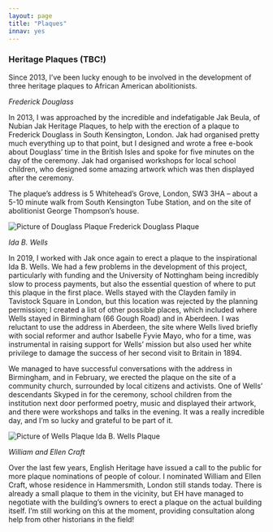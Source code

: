 ```yaml
---
layout: page
title: "Plaques"
innav: yes
---
```


### Heritage Plaques (TBC!)

Since 2013, I’ve been lucky enough to be involved in the development of three heritage plaques to African American abolitionists. 

<i>Frederick Douglass</i>

In 2013, I was approached by the incredible and indefatigable Jak Beula, of Nubian Jak Heritage Plaques, to help with the erection of a plaque to Frederick Douglass in South Kensington, London. Jak had organised pretty much everything up to that point, but I designed and wrote a free e-book about Douglass’ time in the British Isles and spoke for five minutes on the day of the ceremony. Jak had organised workshops for local school children, who designed some amazing artwork which was then displayed after the ceremony. 

The plaque’s address is 5 Whitehead’s Grove, London, SW3 3HA – about a 5-10 minute walk from South Kensington Tube Station, and on the site of abolitionist George Thompson’s house.

![Picture of Douglass Plaque](/photo-5.JPG)
<span class="caption text-muted">Frederick Douglass Plaque</span>

<i>Ida B. Wells</i>

In 2019, I worked with Jak once again to erect a plaque to the inspirational Ida B. Wells. We had a few problems in the development of this project, particularly with funding and the University of Nottingham being incredibly slow to process payments, but also the essential question of where to put this plaque in the first place. Wells stayed with the Clayden family in Tavistock Square in London, but this location was rejected by the planning permission; I created a list of other possible places, which included where Wells stayed in Birmingham (66 Gough Road) and in Aberdeen. I was reluctant to use the address in Aberdeen, the site where Wells lived briefly with social reformer and author Isabelle Fyvie Mayo, who for a time, was instrumental in raising support for Wells’ mission but also used her white privilege to damage the success of her second visit to Britain in 1894. 

We managed to have successful conversations with the address in Birmingham, and in February, we erected the plaque on the site of a community church, surrounded by local citizens and activists. One of Wells’ descendants Skyped in for the ceremony, school children from the institution next door performed poetry, music and displayed their artwork, and there were workshops and talks in the evening. It was a really incredible day, and I’m so lucky and grateful to be part of it.

![Picture of Wells Plaque](/IMG_7288.jpg)
<span class="caption text-muted">Ida B. Wells Plaque</span>

<i>William and Ellen Craft</i> 

Over the last few years, English Heritage have issued a call to the public for more plaque nominations of people of colour. I nominated William and Ellen Craft, whose residence in Hammersmith, London still stands today. There is already a small plaque to them in the vicinity, but EH have managed to negotiate with the building’s owners to erect a plaque on the actual building itself. I’m still working on this at the moment, providing consultation along help from other historians in the field! 
